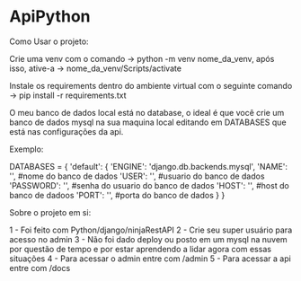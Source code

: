 # ApiPython

Como Usar o projeto:

Crie uma venv com o comando -> python -m venv nome_da_venv,
após isso, ative-a -> nome_da_venv/Scripts/activate

Instale os requirements dentro do ambiente virtual com o seguinte comando -> pip install -r requirements.txt

O meu banco de dados local está no database, o ideal é que você crie um banco de dados mysql na sua maquina local editando em DATABASES que está nas configurações da api.

Exemplo: 

DATABASES = {
    'default': {
        'ENGINE': 'django.db.backends.mysql',
        'NAME': '', #nome do banco de dados
        'USER': '', #usuario do banco de dados
        'PASSWORD': '', #senha do usuario do banco de dados
        'HOST': '', #host do banco de dadoos
        'PORT': '', #porta do banco de dados
    }
}

Sobre o projeto em si:

1 - Foi feito com Python/django/ninjaRestAPI
2 - Crie seu super usuário para acesso no admin
3 - Não foi dado deploy ou posto em um mysql na nuvem por questão de tempo e por estar aprendendo a lidar agora com essas situações
4 - Para acessar o admin entre com /admin
5 - Para acessar a api entre com /docs
